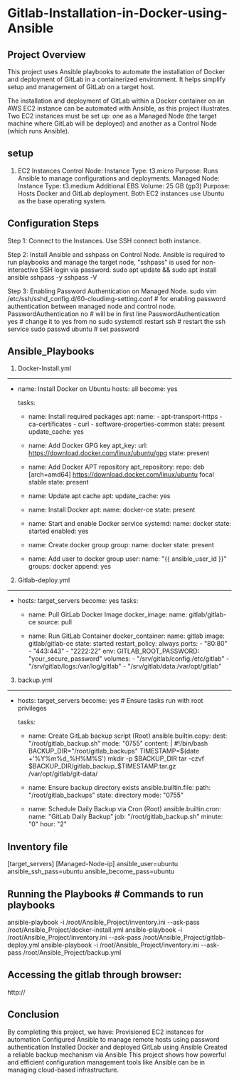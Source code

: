 # Gitlab-Installation-in-Docker-using-Ansible

## Project Overview
This project uses Ansible playbooks to automate the installation of Docker and deployment of GitLab in a containerized environment. It helps simplify setup and management of GitLab on a target host.

The installation and deployment of GitLab within a Docker container on an AWS EC2 instance can be automated with Ansible, as this project illustrates.  Two EC2 instances must be set up: one as a Managed Node (the target machine where GitLab will be deployed) and another as a Control Node (which runs Ansible).

## setup
1. EC2 Instances
   Control Node:
   Instance Type: t3.micro
   Purpose: Runs Ansible to manage configurations and deployments.
   Managed Node:
   Instance Type: t3.medium
   Additional EBS Volume: 25 GB (gp3)
   Purpose: Hosts Docker and GitLab deployment.
Both EC2 instances use Ubuntu as the base operating system.

## Configuration Steps
Step 1: Connect to the Instances.
Use SSH connect both instance.

Step 2: Install Ansible and sshpass on Control Node.
Ansible is required to run playbooks and manage the target node, "sshpass" is used for non-interactive SSH login via password.
sudo apt update && sudo apt install ansible sshpass -y
sshpass -V

Step 3: Enabling Password Authentication on Managed Node.
sudo vim /etc/ssh/sshd_config.d/60-cloudimg-setting.conf  # for enabling password authentication between managed node and control node.
PasswordAuthentication no                                 # will be in first line
PasswordAuthentication yes                                #  change it to yes from no
sudo systemctl restart ssh                                # restart the ssh service
sudo passwd ubuntu                                        # set password 

## Ansible_Playbooks
1. Docker-Install.yml
---
- name: Install Docker on Ubuntu
  hosts: all
  become: yes

  tasks:
    - name: Install required packages
      apt:
        name:
          - apt-transport-https
          - ca-certificates
          - curl
          - software-properties-common
        state: present
        update_cache: yes

    - name: Add Docker GPG key
      apt_key:
        url: https://download.docker.com/linux/ubuntu/gpg
        state: present

    - name: Add Docker APT repository
      apt_repository:
        repo: deb [arch=amd64] https://download.docker.com/linux/ubuntu focal stable
        state: present

    - name: Update apt cache
      apt:
        update_cache: yes

    - name: Install Docker
      apt:
        name: docker-ce
        state: present

    - name: Start and enable Docker service
      systemd:
        name: docker
        state: started
        enabled: yes

    - name: Create docker group
      group:
        name: docker
        state: present

    - name: Add user to docker group
      user:
        name: "{{ ansible_user_id }}"
        groups: docker
        append: yes

2. Gitlab-deploy.yml
---
- hosts: target_servers
  become: yes
  tasks:
    - name: Pull GitLab Docker Image
      docker_image:
        name: gitlab/gitlab-ce
        source: pull

    - name: Run GitLab Container
      docker_container:
        name: gitlab
        image: gitlab/gitlab-ce
        state: started
        restart_policy: always
        ports:
          - "80:80"
          - "443:443"
          - "2222:22"
        env:
          GITLAB_ROOT_PASSWORD: "your_secure_password"
        volumes:
          - "/srv/gitlab/config:/etc/gitlab"
          - "/srv/gitlab/logs:/var/log/gitlab"
          - "/srv/gitlab/data:/var/opt/gitlab"

3. backup.yml
---
- hosts: target_servers
  become: yes  # Ensure tasks run with root privileges

  tasks:
    - name: Create GitLab backup script (Root)
      ansible.builtin.copy:
        dest: "/root/gitlab_backup.sh"
        mode: "0755"
        content: |
          #!/bin/bash
          BACKUP_DIR="/root/gitlab_backups"
          TIMESTAMP=$(date +'%Y%m%d_%H%M%S')
          mkdir -p $BACKUP_DIR
          tar -czvf $BACKUP_DIR/gitlab_backup_$TIMESTAMP.tar.gz /var/opt/gitlab/git-data/

    - name: Ensure backup directory exists
      ansible.builtin.file:
        path: "/root/gitlab_backups"
        state: directory
        mode: "0755"

    - name: Schedule Daily Backup via Cron (Root)
      ansible.builtin.cron:
        name: "GitLab Daily Backup"
        job: "/root/gitlab_backup.sh"
        minute: "0"
        hour: "2"

## Inventory file
[target_servers]
[Managed-Node-ip] ansible_user=ubuntu ansible_ssh_pass=ubuntu ansible_become_pass=ubuntu

## Running the Playbooks                                                                                       # Commands to run playbooks
ansible-playbook -i /root/Ansible_Project/inventory.ini --ask-pass /root/Ansible_Project/docker-install.yml
ansible-playbook -i /root/Ansible_Project/inventory.ini --ask-pass /root/Ansible_Project/gitlab-deploy.yml
ansible-playbook -i /root/Ansible_Project/inventory.ini --ask-pass /root/Ansible_Project/backup.yml


## Accessing the gitlab through browser:
http://<managed-node-public-ip>


## Conclusion
By completing this project, we have:
Provisioned EC2 instances for automation
Configured Ansible to manage remote hosts using password authentication
Installed Docker and deployed GitLab using Ansible
Created a reliable backup mechanism via Ansible
This project shows how powerful and efficient configuration management tools like Ansible can be in managing cloud-based infrastructure.

